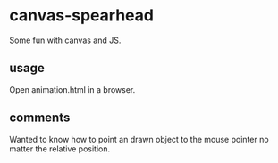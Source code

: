 # canvas-spearhead
Some fun with canvas and JS.


## usage 
Open animation.html in a browser.

## comments
Wanted to know how to point an drawn object to the mouse pointer no matter the relative position.
